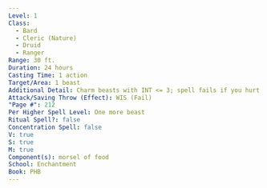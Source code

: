 ```yaml
---
Level: 1
Class:
  - Bard
  - Cleric (Nature)
  - Druid
  - Ranger
Range: 30 ft.
Duration: 24 hours
Casting Time: 1 action
Target/Area: 1 beast
Additional Detail: Charm beasts with INT <= 3; spell fails if you hurt beast
Attack/Saving Throw (Effect): WIS (Fail)
"Page #": 212
Per Higher Spell Level: One more beast
Ritual Spell?: false
Concentration Spell: false
V: true
S: true
M: true
Component(s): morsel of food
School: Enchantment
Book: PHB
---
```


